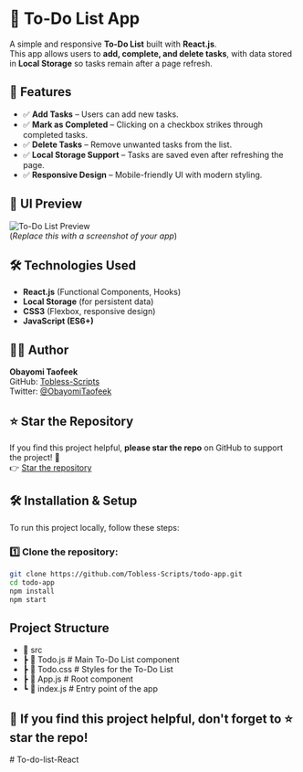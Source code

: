 # 📝 To-Do List App

A simple and responsive **To-Do List** built with **React.js**.  
This app allows users to **add, complete, and delete tasks**, with data stored in **Local Storage** so tasks remain after a page refresh.

## 🚀 Features

-   ✅ **Add Tasks** – Users can add new tasks.
-   ✅ **Mark as Completed** – Clicking on a checkbox strikes through completed tasks.
-   ✅ **Delete Tasks** – Remove unwanted tasks from the list.
-   ✅ **Local Storage Support** – Tasks are saved even after refreshing the page.
-   ✅ **Responsive Design** – Mobile-friendly UI with modern styling.

## 🎨 UI Preview

![To-Do List Preview](./preview.png)  
(_Replace this with a screenshot of your app_)

## 🛠️ Technologies Used

-   **React.js** (Functional Components, Hooks)
-   **Local Storage** (for persistent data)
-   **CSS3** (Flexbox, responsive design)
-   **JavaScript (ES6+)**

## 👨‍💻 Author

**Obayomi Taofeek**  
GitHub: [Tobless-Scripts](https://github.com/Tobless-Scripts)  
Twitter: [@ObayomiTaofeek](https://x.com/ObayomiTaofeek?t=KIEUtHE837O7ZRa2TNu5sQ&s=09)

## ⭐ Star the Repository

If you find this project helpful, **please star the repo** on GitHub to support the project! 🌟  
👉 [Star the repository](https://github.com/Tobless-Scripts/todo-app)

## 🛠️ Installation & Setup

To run this project locally, follow these steps:

### 1️⃣ Clone the repository:

```bash
git clone https://github.com/Tobless-Scripts/todo-app.git
cd todo-app
npm install
npm start
```

## Project Structure

-   📂 src
-   ┣ 📜 Todo.js # Main To-Do List component
-   ┣ 📜 Todo.css # Styles for the To-Do List
-   ┣ 📜 App.js # Root component
-   ┗ 📜 index.js # Entry point of the app

## 🌟 If you find this project helpful, don't forget to ⭐ star the repo!
#   T o - d o - l i s t - R e a c t  
 